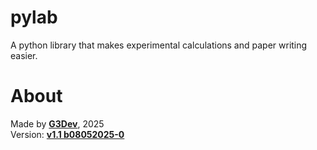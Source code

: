 # pylab
A python library that makes experimental calculations and paper writing easier.

# About
Made by [**G3Dev**](https://github.com/G3Dev-0), 2025\
Version: [**v1.1 b08052025-0**](https://github.com/G3Dev-0/pylab)